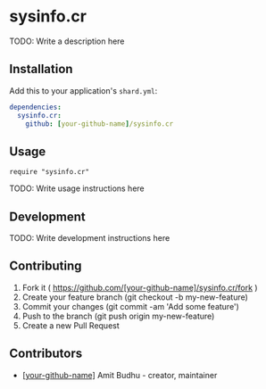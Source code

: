 # sysinfo.cr

TODO: Write a description here

## Installation

Add this to your application's `shard.yml`:

```yaml
dependencies:
  sysinfo.cr:
    github: [your-github-name]/sysinfo.cr
```

## Usage

```crystal
require "sysinfo.cr"
```

TODO: Write usage instructions here

## Development

TODO: Write development instructions here

## Contributing

1. Fork it ( https://github.com/[your-github-name]/sysinfo.cr/fork )
2. Create your feature branch (git checkout -b my-new-feature)
3. Commit your changes (git commit -am 'Add some feature')
4. Push to the branch (git push origin my-new-feature)
5. Create a new Pull Request

## Contributors

- [[your-github-name]](https://github.com/[your-github-name]) Amit Budhu - creator, maintainer
